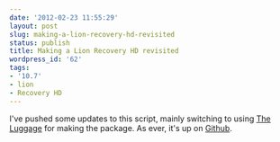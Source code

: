 ```yaml
---
date: '2012-02-23 11:55:29'
layout: post
slug: making-a-lion-recovery-hd-revisited
status: publish
title: Making a Lion Recovery HD revisited
wordpress_id: '62'
tags:
- '10.7'
- lion
- Recovery HD
---
```


I've pushed some updates to this script, mainly switching to using [The Luggage](https://github.com/unixorn/luggage) for making the package. As ever, it's up on [Github](https://github.com/grahamgilbert/Make-Recovery-HD).

